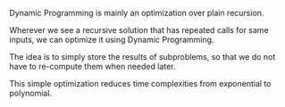 Dynamic Programming is mainly an optimization over plain recursion.

Wherever we see a recursive solution that has repeated calls for same inputs, we can optimize it using Dynamic Programming. 

The idea is to simply store the results of subproblems, so that we do not have to re-compute them when needed later.

This simple optimization reduces time complexities from exponential to polynomial. 


